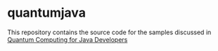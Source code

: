 # quantumjava

This repository contains the source code for the samples discussed in
<a href="https://www.manning.com/books/quantum-computing-for-java-developers?a_aid=quantu
mjava&a_bid=e5166ab9">Quantum Computing for Java Developers</a>
